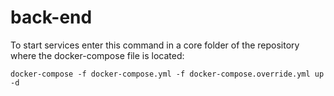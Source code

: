 # back-end

To start services enter this command in a core folder of the repository where the docker-compose file is located:

`docker-compose -f docker-compose.yml -f docker-compose.override.yml up -d`
